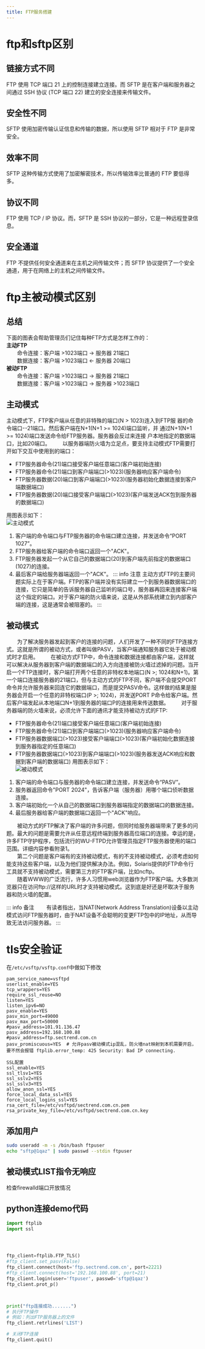 ```yaml
---
title: FTP服务搭建
---
```


# ftp和sftp区别
## 链接方式不同
FTP 使用 TCP 端口 21 上的控制连接建立连接。而 SFTP 是在客户端和服务器之间通过 SSH 协议 (TCP 端口 22) 建立的安全连接来传输文件。

## 安全性不同
SFTP 使用加密传输认证信息和传输的数据，所以使用 SFTP 相对于 FTP 是非常安全。

## 效率不同
SFTP 这种传输方式使用了加密解密技术，所以传输效率比普通的 FTP 要低得多。

## 协议不同
FTP 使用 TCP / IP 协议。而，SFTP 是 SSH 协议的一部分，它是一种远程登录信息。

## 安全通道
FTP 不提供任何安全通道来在主机之间传输文件；而 SFTP 协议提供了一个安全通道，用于在网络上的主机之间传输文件。

# ftp主被动模式区别
## 总结
下面的图表会帮助管理员们记住每种FTP方式是怎样工作的：  
**主动FTP**  
   　　命令连接：客户端 >1023端口 -> 服务器 21端口  
   　　数据连接：客户端 >1023端口 <- 服务器 20端口  
**被动FTP**  
   　　命令连接：客户端 >1023端口 -> 服务器 21端口  
   　　数据连接：客户端 >1023端口 -> 服务器 >1023端口  
## 主动模式
主动模式下，FTP客户端从任意的非特殊的端口(N > 1023)连入到FTP服
器的命令端口--21端口。然后客户端在N+1(N+1 >= 1024)端口监听，并
通过N+1(N+1 >= 1024)端口发送命令给FTP服务器。服务器会反过来连接
户本地指定的数据端口，比如20端口。
&emsp;&emsp;以服务器端防火墙为立足点，要支持主动模式FTP需要打开如下交互中使用到的端口：
- FTP服务器命令(21)端口接受客户端任意端口(客户端初始连接)
- FTP服务器命令(21)端口到客户端端口(>1023)(服务器响应客户端命令)
- FTP服务器数据(20)端口到客户端端口(>1023)(服务器初始化数据连接到客户端数据端口)
- FTP服务器数据(20)端口接受客户端端口(>1023)(客户端发送ACK包到服务器的数据端口)   

用图表示如下：  
![主动模式](./images/active_mode.jpg)
1. 客户端的命令端口与FTP服务器的命令端口建立连接，并发送命令“PORT 1027”。
2. FTP服务器给客户端的命令端口返回一个"ACK"。
3. FTP服务器发起一个从它自己的数据端口(20)到客户端先前指定的数据端口(1027)的连接。
4. 最后客户端给服务器端返回一个"ACK"。
::: info 注意
主动方式FTP的主要问题实际上在于客户端。FTP的客户端并没有实际建立一个到服务器数据端口的连接，它只是简单的告诉服务器自己监听的端口号，服务器再回来连接客户端这个指定的端口。对于客户端的防火墙来说，这是从外部系统建立到内部客户端的连接，这是通常会被阻塞的。
:::

## 被动模式
&emsp;&emsp;为了解决服务器发起到客户的连接的问题，人们开发了一种不同的FTP连接方式。这就是所谓的被动方式，或者叫做PASV，当客户端通知服务器它处于被动模式时才启用。
&emsp;&emsp;在被动方式FTP中，命令连接和数据连接都由客户端，这样就可以解决从服务器到客户端的数据端口的入方向连接被防火墙过滤掉的问题。当开启一个FTP连接时，客户端打开两个任意的非特权本地端口(N >; 1024和N+1)。第一个端口连接服务器的21端口，但与主动方式的FTP不同，客户端不会提交PORT命令并允许服务器来回连它的数据端口，而是提交PASV命令。这样做的结果是服务器会开启一个任意的非特权端口(P >; 1024)，并发送PORT P命令给客户端。然后客户端发起从本地端口N+1到服务器的端口P的连接用来传送数据。
&emsp;&emsp;对于服务器端的防火墙来说，必须允许下面的通讯才能支持被动方式的FTP:
- FTP服务器命令(21)端口接受客户端任意端口(客户端初始连接)
- FTP服务器命令(21)端口到客户端端口(>1023)(服务器响应客户端命令)
- FTP服务器数据端口(>1023)接受客户端端口(>1023)(客户端初始化数据连接到服务器指定的任意端口)
- FTP服务器数据端口(>1023)到客户端端口(>1023)(服务器发送ACK响应和数据到客户端的数据端口) 
用图表示如下：  
![被动模式](./images/passive_mode.jpg)  
1. 客户端的命令端口与服务器的命令端口建立连接，并发送命令“PASV”。
2. 服务器返回命令"PORT 2024"，告诉客户端（服务器）用哪个端口侦听数据连接。
3. 客户端初始化一个从自己的数据端口到服务器端指定的数据端口的数据连接。
4. 最后服务器给客户端的数据端口返回一个"ACK"响应。  
    
&emsp;&emsp;被动方式的FTP解决了客户端的许多问题，但同时给服务器端带来了更多的问题。最大的问题是需要允许从任意远程终端到服务器高位端口的连接。幸运的是，许多FTP守护程序，包括流行的WU-FTPD允许管理员指定FTP服务器使用的端口范围。详细内容参看附录1。  
&emsp;&emsp;第二个问题是客户端有的支持被动模式，有的不支持被动模式，必须考虑如何能支持这些客户端，以及为他们提供解决办法。例如，Solaris提供的FTP命令行工具就不支持被动模式，需要第三方的FTP客户端，比如ncftp。  
&emsp;&emsp;随着WWW的广泛流行，许多人习惯用web浏览器作为FTP客户端。大多数浏览器只在访问ftp://这样的URL时才支持被动模式。这到底是好还是坏取决于服务器和防火墙的配置。   


::: info 备注
　　有读者指出，当NAT(Network Address Translation)设备以主动模式访问FTP服务器时，由于NAT设备不会聪明的变更FTP包中的IP地址，从而导致无法访问服务器。
:::

# tls安全验证
在```/etc/vsftp/vsftp.conf```中做如下修改

```text
pam_service_name=vsftpd
userlist_enable=YES
tcp_wrappers=YES
require_ssl_reuse=NO
listen=YES
listen_ipv6=NO
pasv_enable=YES
pasv_min_port=49000
pasv_max_port=50000
#pasv_address=101.91.136.47
pasv_address=192.168.100.88
#pasv_address=ftp.sectrend.com.cn
pasv_promiscuous=YES  # 允许pasv被动模式ip混乱，防火墙nat映射到本机需要开启，要不然会报错 ftplib.error_temp: 425 Security: Bad IP connecting.

SSL配置
ssl_enable=YES
ssl_tlsv1=YES
ssl_sslv2=YES
ssl_sslv3=YES
allow_anon_ssl=YES
force_local_data_ssl=YES
force_local_logins_ssl=YES
rsa_cert_file=/etc/vsftpd/sectrend.com.cn.pem
rsa_private_key_file=/etc/vsftpd/sectrend.com.cn.key
```

## 添加用户
```bash
sudo useradd -m -s /bin/bash ftpuser
echo "sftp@1qaz" | sudo passwd --stdin ftpuser
```
## 被动模式LIST指令无响应
检查firewalld端口开放情况
## python连接demo代码
```python
import ftplib
import ssl




ftp_client=ftplib.FTP_TLS()
#ftp_client.set_pasv(False)
ftp_client.connect(host='ftp.sectrend.com.cn', port=2221)
#ftp_client.connect(host='192.168.100.88', port=21)
ftp_client.login(user='ftpuser', passwd='sftp@1qaz')
ftp_client.prot_p()



print("ftp连接成功.......")
# 执行FTP操作
# 例如：列出FTP服务器上的文件
ftp_client.retrlines('LIST')

# 关闭FTP连接
ftp_client.quit()

```